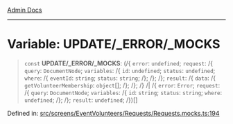 [Admin Docs](/)

***

# Variable: UPDATE/_ERROR/_MOCKS

> `const` **UPDATE/_ERROR/_MOCKS**: (/{ `error`: `undefined`; `request`: /{ `query`: `DocumentNode`; `variables`: /{ `id`: `undefined`; `status`: `undefined`; `where`: /{ `eventId`: `string`; `status`: `string`; /}; /}; /}; `result`: /{ `data`: /{ `getVolunteerMembership`: `object`[]; /}; /}; /} /| /{ `error`: `Error`; `request`: /{ `query`: `DocumentNode`; `variables`: /{ `id`: `string`; `status`: `string`; `where`: `undefined`; /}; /}; `result`: `undefined`; /})[]

Defined in: [src/screens/EventVolunteers/Requests/Requests.mocks.ts:194](https://github.com/PalisadoesFoundation/talawa-admin/blob/main/src/screens/EventVolunteers/Requests/Requests.mocks.ts#L194)
